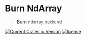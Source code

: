 # Burn NdArray

> [Burn](https://github.com/burn-rs/burn) ndarray backend

[![Current Crates.io Version](https://img.shields.io/crates/v/burn-ndarray.svg)](https://crates.io/crates/burn-ndarray)
[![license](https://shields.io/badge/license-MIT%2FApache--2.0-blue)](https://github.com/burn-rs/burn-ndarray/blob/master/README.md)
